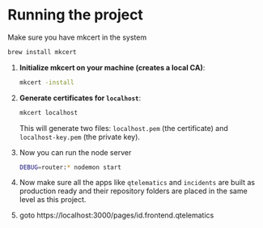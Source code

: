 # Running the project

Make sure you have mkcert in the system

```bash
brew install mkcert
```

1. **Initialize mkcert on your machine (creates a local CA)**:

    ```bash
    mkcert -install
    ```

2. **Generate certificates for `localhost`**:

    ```bash
    mkcert localhost
    ```

    This will generate two files: `localhost.pem` (the certificate) and `localhost-key.pem` (the private key).

3. Now you can run the node server

    ```bash
    DEBUG=router:* nodemon start
    ```

4. Now make sure all the apps like `qtelematics` and `incidents` are built as production ready and their repository folders are placed in the same level as this project.

5. goto https://localhost:3000/pages/id.frontend.qtelematics